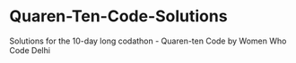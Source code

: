# Quaren-Ten-Code-Solutions
Solutions for the 10-day long codathon - Quaren-ten Code by Women Who Code Delhi
